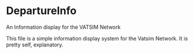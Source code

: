 # DepartureInfo
An Information display for the VATSIM Network

This file is a simple information display system for the Vatsim Network. It is pretty self, explanatory.
